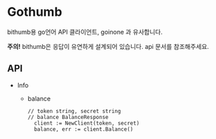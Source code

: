 # Gothumb
bithumb용 go언어 API 클라이언트, goinone 과 유사합니다.

**주의!** bithumb은 응답이 유연하게 설계되어 있습니다. api 문서를 참조해주세요. 

## API
* Info
  * balance
  
    ```golang
    // token string, secret string 
    // balance BalanceResponse
      client := NewClient(token, secret)
      balance, err := client.Balance()
    ```
